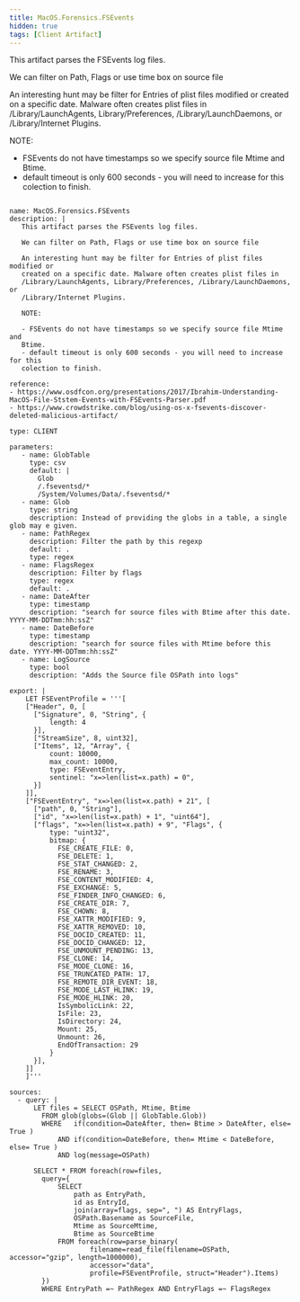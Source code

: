 ```yaml
---
title: MacOS.Forensics.FSEvents
hidden: true
tags: [Client Artifact]
---
```


This artifact parses the FSEvents log files.

We can filter on Path, Flags or use time box on source file 

An interesting hunt may be filter for Entries of plist files modified or 
created on a specific date. Malware often creates plist files in 
/Library/LaunchAgents, Library/Preferences, /Library/LaunchDaemons, or 
/Library/Internet Plugins.

NOTE: 

- FSEvents do not have timestamps so we specify source file Mtime and 
Btime. 
- default timeout is only 600 seconds - you will need to increase for this 
colection to finish.


<pre><code class="language-yaml">
name: MacOS.Forensics.FSEvents
description: |
   This artifact parses the FSEvents log files.
   
   We can filter on Path, Flags or use time box on source file 
   
   An interesting hunt may be filter for Entries of plist files modified or 
   created on a specific date. Malware often creates plist files in 
   /Library/LaunchAgents, Library/Preferences, /Library/LaunchDaemons, or 
   /Library/Internet Plugins.
   
   NOTE: 
   
   - FSEvents do not have timestamps so we specify source file Mtime and 
   Btime. 
   - default timeout is only 600 seconds - you will need to increase for this 
   colection to finish.

reference:
- https://www.osdfcon.org/presentations/2017/Ibrahim-Understanding-MacOS-File-Ststem-Events-with-FSEvents-Parser.pdf
- https://www.crowdstrike.com/blog/using-os-x-fsevents-discover-deleted-malicious-artifact/

type: CLIENT

parameters:
   - name: GlobTable
     type: csv
     default: |
       Glob
       /.fseventsd/*
       /System/Volumes/Data/.fseventsd/*
   - name: Glob
     type: string
     description: Instead of providing the globs in a table, a single glob may e given.
   - name: PathRegex
     description: Filter the path by this regexp
     default: .
     type: regex
   - name: FlagsRegex
     description: Filter by flags
     type: regex
     default: .
   - name: DateAfter
     type: timestamp
     description: "search for source files with Btime after this date. YYYY-MM-DDTmm:hh:ssZ"
   - name: DateBefore
     type: timestamp
     description: "search for source files with Mtime before this date. YYYY-MM-DDTmm:hh:ssZ"
   - name: LogSource
     type: bool
     description: "Adds the Source file OSPath into logs"

export: |
    LET FSEventProfile = '''[
    ["Header", 0, [
      ["Signature", 0, "String", {
          length: 4
      }],
      ["StreamSize", 8, uint32],
      ["Items", 12, "Array", {
          count: 10000,
          max_count: 10000,
          type: FSEventEntry,
          sentinel: "x=&gt;len(list=x.path) = 0",
      }]
    ]],
    ["FSEventEntry", "x=&gt;len(list=x.path) + 21", [
      ["path", 0, "String"],
      ["id", "x=&gt;len(list=x.path) + 1", "uint64"],
      ["flags", "x=&gt;len(list=x.path) + 9", "Flags", {
          type: "uint32",
          bitmap: {
            FSE_CREATE_FILE: 0,
            FSE_DELETE: 1,
            FSE_STAT_CHANGED: 2,
            FSE_RENAME: 3,
            FSE_CONTENT_MODIFIED: 4,
            FSE_EXCHANGE: 5,
            FSE_FINDER_INFO_CHANGED: 6,
            FSE_CREATE_DIR: 7,
            FSE_CHOWN: 8,
            FSE_XATTR_MODIFIED: 9,
            FSE_XATTR_REMOVED: 10,
            FSE_DOCID_CREATED: 11,
            FSE_DOCID_CHANGED: 12,
            FSE_UNMOUNT_PENDING: 13,
            FSE_CLONE: 14,
            FSE_MODE_CLONE: 16,
            FSE_TRUNCATED_PATH: 17,
            FSE_REMOTE_DIR_EVENT: 18,
            FSE_MODE_LAST_HLINK: 19,
            FSE_MODE_HLINK: 20,
            IsSymbolicLink: 22,
            IsFile: 23,
            IsDirectory: 24,
            Mount: 25,
            Unmount: 26,
            EndOfTransaction: 29
          }
      }],
    ]]
    ]'''

sources:
  - query: |
      LET files = SELECT OSPath, Mtime, Btime
        FROM glob(globs=(Glob || GlobTable.Glob))
        WHERE   if(condition=DateAfter, then= Btime &gt; DateAfter, else= True )
            AND if(condition=DateBefore, then= Mtime &lt; DateBefore, else= True )
            AND log(message=OSPath)

      SELECT * FROM foreach(row=files,
        query={
            SELECT 
                path as EntryPath,
                id as EntryId, 
                join(array=flags, sep=", ") AS EntryFlags,
                OSPath.Basename as SourceFile, 
                Mtime as SourceMtime, 
                Btime as SourceBtime 
            FROM foreach(row=parse_binary(
                    filename=read_file(filename=OSPath, accessor="gzip", length=1000000),
                    accessor="data",
                    profile=FSEventProfile, struct="Header").Items)
        })
        WHERE EntryPath =~ PathRegex AND EntryFlags =~ FlagsRegex

</code></pre>

